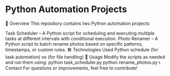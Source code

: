 # Python Automation Projects
📌 Overview
This repository contains two Python automation projects:

Task Scheduler – A Python script for scheduling and executing multiple tasks at different intervals with conditional execution.
Photo Renamer – A Python script to batch rename photos based on specific patterns, timestamps, or custom rules.
🛠️ Technologies Used
Python
schedule (for task automation)
os (for file handling)
📂 Usage
Modify the scripts as needed and run them using:
python task_scheduler.py
python rename_photos.py
📞 Contact
For questions or improvements, feel free to contribute!
